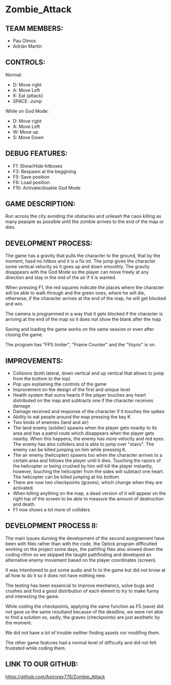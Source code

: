 # Zombie_Attack

## TEAM MEMBERS:

  * Pau Olmos
  * Adrián Martín

## CONTROLS:

Normal:

 * D: Move right
 * A: Move Left
 * K: Eat (attack)
 * SPACE: Jump

While on God Mode:
  
 * D: Move right
 * A: Move Left
 * W: Move up
 * S: Move Down
  
## DEBUG FEATURES:

  * F1: Show/Hide hitboxes
  * F3: Respawn at the beggining
  * F5: Save position
  * F6: Load position
  * F10: Activate/disable God Mode
  
## GAME DESCRIPTION:
  
  Run across the city avoiding the obstacles and unleash the caos killing as many peaople as possible until the zombie arrives to the end of the map or dies.

## DEVELOPMENT PROCESS:

The game has a gravity that pulls the character to the ground, that by the moment, hasd no hitbox and it is a fix int. The jump gives the character some vertical velocity so it goes up and down smoothly. The gravity disappears with the God Mode so the player can move freely at any direction and stay in the mid of the air if it is wanted.

When pressing F1, the red squares indicate the places where the character will be able to walk through and the green ones, where he will die, otherwise, if the character arrives at the end of the map, he will get blocked and win.

The camera is programmed in a way that it gets blocked if the character is arriving at the end of the map so it does not show the blank after the map

Saving and loading the game works on the same session or even after closing the game.

The program has "FPS limiter", "Frame Counter" and the "Vsync" is on.

## IMPROVEMENTS:

* Colisions (both lateral, down vertical and up vertical that allows to jump from the bottom to the top)
* Pop ups explaining the controls of the game
* Improvement on the design of the first and unique level
* Health system that sums hearts if the player touches any heart distributed on the map and subtracts one if the character receives damage
* Damage received and response of the character if it touches the spikes
* Ability to eat people around the map pressing the key K
* Two kinds of enemies (land and air)
* The land enemy (soldier) spawns when the player gets nearby to its area and has a patrol route which disappears when the player gets nearby. When this happens, the enemy has more velocity and red eyes. The enemy has also colliders and is able to jump over "stairs". The enemy can be killed jumping on him while pressing K.
* The air enemy (helicopter) spawns too when the character arrives to a certain area and follows the player until it dies. Touching the razors of the helicopter or being crushed by him will kill the player instantly, however, touching the helicopter from the sides will subtract one heart. The helicopter can be killed jumping at his bottom.
* There are now two checkpoints (graves), which change when they are activated.
* When killing anything on the map, a dead version of it will appear on the right top of the screen to be able to measure the amount of destruction and death.
* F1 now shows a lot more of colliders

## DEVELOPMENT PROCESS II:

The main issues durning the development of the second assignement have been with files rather than with the code, the Optick program difficulted working on the project some days, the pathfing files also slowed down the coding rithm so we skipped the taught pathfinding and developed an alternative enemy movement based on the player coordinates (screen).

It was intentioned to put some audio and fx to the game but did not know at all how to do it so it does not have nothing new.

The testing has been essencial to improve mechanics, solve bugs and crushes and find a good distribution of each elemnt to try to make funny and interesting the game.

While coding the checkpoints, applying the same function as F5 (save) did not gave us the same resultand because of the deadline, we were not able to find a solution so, sadly, the graves (checkpoints) are just aesthetic by the moment.

We did not have a lot of trouble neither finding assets nor modifing them. 

The other game features had a normal level of difficulty and did not felt frustated while coding them.

## LINK TO OUR GITHUB:

https://github.com/Astrorey776/Zombie_Attack
